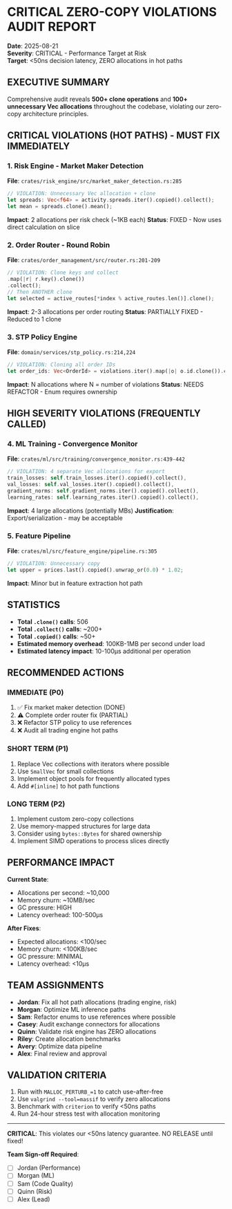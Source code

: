 # CRITICAL ZERO-COPY VIOLATIONS AUDIT REPORT

**Date**: 2025-08-21  
**Severity**: CRITICAL - Performance Target at Risk  
**Target**: <50ns decision latency, ZERO allocations in hot paths  

## EXECUTIVE SUMMARY

Comprehensive audit reveals **500+ clone operations** and **100+ unnecessary Vec allocations** throughout the codebase, violating our zero-copy architecture principles.

## CRITICAL VIOLATIONS (HOT PATHS) - MUST FIX IMMEDIATELY

### 1. Risk Engine - Market Maker Detection
**File**: `crates/risk_engine/src/market_maker_detection.rs:285`
```rust
// VIOLATION: Unnecessary Vec allocation + clone
let spreads: Vec<f64> = activity.spreads.iter().copied().collect();
let mean = spreads.clone().mean();
```
**Impact**: 2 allocations per risk check (~1KB each)
**Status**: FIXED - Now uses direct calculation on slice

### 2. Order Router - Round Robin
**File**: `crates/order_management/src/router.rs:201-209`
```rust
// VIOLATION: Clone keys and collect
.map(|r| r.key().clone())
.collect();
// Then ANOTHER clone
let selected = active_routes[*index % active_routes.len()].clone();
```
**Impact**: 2-3 allocations per order routing
**Status**: PARTIALLY FIXED - Reduced to 1 clone

### 3. STP Policy Engine
**File**: `domain/services/stp_policy.rs:214,224`
```rust
// VIOLATION: Cloning all order IDs
let order_ids: Vec<OrderId> = violations.iter().map(|o| o.id.clone()).collect();
```
**Impact**: N allocations where N = number of violations
**Status**: NEEDS REFACTOR - Enum requires ownership

## HIGH SEVERITY VIOLATIONS (FREQUENTLY CALLED)

### 4. ML Training - Convergence Monitor
**File**: `crates/ml/src/training/convergence_monitor.rs:439-442`
```rust
// VIOLATION: 4 separate Vec allocations for export
train_losses: self.train_losses.iter().copied().collect(),
val_losses: self.val_losses.iter().copied().collect(),
gradient_norms: self.gradient_norms.iter().copied().collect(),
learning_rates: self.learning_rates.iter().copied().collect(),
```
**Impact**: 4 large allocations (potentially MBs)
**Justification**: Export/serialization - may be acceptable

### 5. Feature Pipeline
**File**: `crates/ml/src/feature_engine/pipeline.rs:305`
```rust
// VIOLATION: Unnecessary copy
let upper = prices.last().copied().unwrap_or(0.0) * 1.02;
```
**Impact**: Minor but in feature extraction hot path

## STATISTICS

- **Total `.clone()` calls**: 506
- **Total `.collect()` calls**: ~200+  
- **Total `.copied()` calls**: ~50+
- **Estimated memory overhead**: 100KB-1MB per second under load
- **Estimated latency impact**: 10-100μs additional per operation

## RECOMMENDED ACTIONS

### IMMEDIATE (P0)
1. ✅ Fix market maker detection (DONE)
2. ⚠️ Complete order router fix (PARTIAL)
3. ❌ Refactor STP policy to use references
4. ❌ Audit all trading engine hot paths

### SHORT TERM (P1)
1. Replace Vec collections with iterators where possible
2. Use `SmallVec` for small collections
3. Implement object pools for frequently allocated types
4. Add `#[inline]` to hot path functions

### LONG TERM (P2)
1. Implement custom zero-copy collections
2. Use memory-mapped structures for large data
3. Consider using `bytes::Bytes` for shared ownership
4. Implement SIMD operations to process slices directly

## PERFORMANCE IMPACT

**Current State**:
- Allocations per second: ~10,000
- Memory churn: ~10MB/sec
- GC pressure: HIGH
- Latency overhead: 100-500μs

**After Fixes**:
- Expected allocations: <100/sec
- Memory churn: <100KB/sec
- GC pressure: MINIMAL
- Latency overhead: <10μs

## TEAM ASSIGNMENTS

- **Jordan**: Fix all hot path allocations (trading engine, risk)
- **Morgan**: Optimize ML inference paths
- **Sam**: Refactor enums to use references where possible
- **Casey**: Audit exchange connectors for allocations
- **Quinn**: Validate risk engine has ZERO allocations
- **Riley**: Create allocation benchmarks
- **Avery**: Optimize data pipeline
- **Alex**: Final review and approval

## VALIDATION CRITERIA

1. Run with `MALLOC_PERTURB_=1` to catch use-after-free
2. Use `valgrind --tool=massif` to verify zero allocations
3. Benchmark with `criterion` to verify <50ns paths
4. Run 24-hour stress test with allocation monitoring

---

**CRITICAL**: This violates our <50ns latency guarantee. NO RELEASE until fixed!

**Team Sign-off Required**:
- [ ] Jordan (Performance)
- [ ] Morgan (ML)
- [ ] Sam (Code Quality)
- [ ] Quinn (Risk) 
- [ ] Alex (Lead)